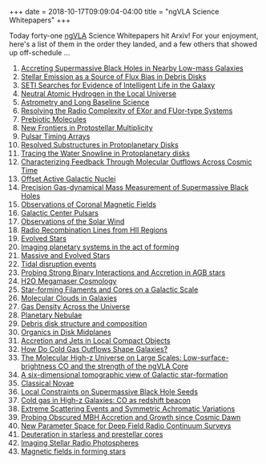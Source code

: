 +++
date = 2018-10-17T09:09:04-04:00
title = "ngVLA Science Whitepapers"
+++

Today forty-one [ngVLA](http://ngvla.nrao.edu/) Science Whitepapers hit Arxiv!
For your enjoyment, here's a list of them in the order they landed, and a few
others that showed up off-schedule …

<!-- more -->

1. [Accreting Supermassive Black Holes in Nearby Low-mass Galaxies](https://arxiv.org/abs/1810.06564)
1. [Stellar Emission as a Source of Flux Bias in Debris Disks](https://arxiv.org/abs/1810.06565)
1. [SETI Searches for Evidence of Intelligent Life in the Galaxy](https://arxiv.org/abs/1810.06568)
1. [Neutral Atomic Hydrogen in the Local Universe](https://arxiv.org/abs/1810.06575)
1. [Astrometry and Long Baseline Science](https://arxiv.org/abs/1810.06577)
1. [Resolving the Radio Complexity of EXor and FUor-type Systems](https://arxiv.org/abs/1810.06580)
1. [Prebiotic Molecules](https://arxiv.org/abs/1810.06586)
1. [New Frontiers in Protostellar Multiplicity](https://arxiv.org/abs/1810.06590)
1. [Pulsar Timing Arrays](https://arxiv.org/abs/1810.06594)
1. [Resolved Substructures in Protoplanetary Disks](https://arxiv.org/abs/1810.06598)
1. [Tracing the Water Snowline in Protoplanetary disks](https://arxiv.org/abs/1810.06604)
1. [Characterizing Feedback Through Molecular Outflows Across Cosmic Time](https://arxiv.org/abs/1810.06605)
1. [Offset Active Galactic Nuclei](https://arxiv.org/abs/1810.06609)
1. [Precision Gas-dynamical Mass Measurement of Supermassive Black Holes](https://arxiv.org/abs/1810.06615)
1. [Observations of Coronal Magnetic Fields](https://arxiv.org/abs/1810.06622)
1. [Galactic Center Pulsars](https://arxiv.org/abs/1810.06623)
1. [Observations of the Solar Wind](https://arxiv.org/abs/1810.06633)
1. [Radio Recombination Lines from HII Regions](https://arxiv.org/abs/1810.06664)
1. [Evolved Stars](https://arxiv.org/abs/1810.06666)
1. [Imaging planetary systems in the act of forming](https://arxiv.org/abs/1810.06671)
1. [Massive and Evolved Stars](https://arxiv.org/abs/1810.06676)
1. [Tidal disruption events](https://arxiv.org/abs/1810.06677)
1. [Probing Strong Binary Interactions and Accretion in AGB stars](https://arxiv.org/abs/1810.06685)
1. [H2O Megamaser Cosmology](https://arxiv.org/abs/1810.06686)
1. [Star-forming Filaments and Cores on a Galactic Scale](https://arxiv.org/abs/1810.06701)
1. [Molecular Clouds in Galaxies](https://arxiv.org/abs/1810.06706)
1. [Gas Density Across the Universe](https://arxiv.org/abs/1810.06709)
1. [Planetary Nebulae](https://arxiv.org/abs/1810.06712)
1. [Debris disk structure and composition](https://arxiv.org/abs/1810.06719)
1. [Organics in Disk Midplanes](https://arxiv.org/abs/1810.06724)
1. [Accretion and Jets in Local Compact Objects](https://arxiv.org/abs/1810.06727)
1. [How Do Cold Gas Outflows Shape Galaxies?](https://arxiv.org/abs/1810.06737)
1. [The Molecular High-z Universe on Large Scales: Low-surface-brightness CO and the strength of the ngVLA Core](https://arxiv.org/abs/1810.06770)
1. [A six-dimensional tomographic view of Galactic star-formation](https://arxiv.org/abs/1810.06779)
1. [Classical Novae](https://arxiv.org/abs/1810.06790)
1. [Local Constraints on Supermassive Black Hole Seeds](https://arxiv.org/abs/1810.06814)
1. [Cold gas in High-z Galaxies: CO as redshift beacon](https://arxiv.org/abs/1810.06841)
1. [Extreme Scattering Events and Symmetric Achromatic Variations](https://arxiv.org/abs/1810.07009)
1. [Probing Obscured MBH Accretion and Growth since Cosmic Dawn](https://arxiv.org/abs/1810.07098)
1. [New Parameter Space for Deep Field Radio Continuum Surveys](https://arxiv.org/abs/1810.07143)
1. [Deuteration in starless and prestellar cores](https://arxiv.org/abs/1810.07163)
1. [Imaging Stellar Radio Photospheres](https://arxiv.org/abs/1810.05055)
1. [Magnetic fields in forming stars](https://arxiv.org/abs/1806.06313)
